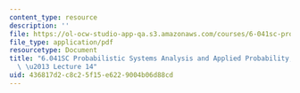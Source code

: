 ```yaml
---
content_type: resource
description: ''
file: https://ol-ocw-studio-app-qa.s3.amazonaws.com/courses/6-041sc-probabilistic-systems-analysis-and-applied-probability-fall-2013/436817d2c8c25f15e6229004b06d88cd_MIT6_041SCF13_lec14_300k.mp4.pdf
file_type: application/pdf
resourcetype: Document
title: "6.041SC Probabilistic Systems Analysis and Applied Probability, Fall 2013Transcript\
  \ \u2013 Lecture 14"
uid: 436817d2-c8c2-5f15-e622-9004b06d88cd
---
```

